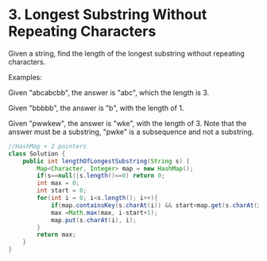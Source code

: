 # 3. Longest Substring Without Repeating Characters  

Given a string, find the length of the longest substring without repeating characters.

Examples:

Given "abcabcbb", the answer is "abc", which the length is 3.

Given "bbbbb", the answer is "b", with the length of 1.

Given "pwwkew", the answer is "wke", with the length of 3. Note that the answer must be a substring, "pwke" is a subsequence and not a substring.

```java
//HashMap + 2 pointers
class Solution {
    public int lengthOfLongestSubstring(String s) {
        Map<Character, Integer> map = new HashMap();
        if(s==null||s.length()==0) return 0;
        int max = 0;
        int start = 0;
        for(int i = 0; i<s.length(); i++){
            if(map.containsKey(s.charAt(i)) && start<map.get(s.charAt(i))+1) start = map.get(s.charAt(i))+1;
            max =Math.max(max, i-start+1);
            map.put(s.charAt(i), i);
        }
        return max;
    }
}
```
